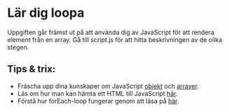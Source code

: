 # Lär dig loopa
Uppgiften går främst ut på att använda dig av JavaScript för att rendera element från en array. Gå till script.js för att hitta beskrivningen av de olika stegen.

## Tips & trix:

* Fräscha upp dina kunskaper om JavaScript [objekt](https://www.w3schools.com/js/js_objects.asp) och [arrayer](https://www.w3schools.com/jsref/jsref_obj_array.asp).
* Läs om hur man kan hämta ett HTML till JavaScript [här](https://www.w3schools.com/jsref/met_document_getelementbyid.asp).
* Förstå hur forEach-loop fungerar genom att läsa på [här](https://www.w3schools.com/jsref/jsref_foreach.asp).


